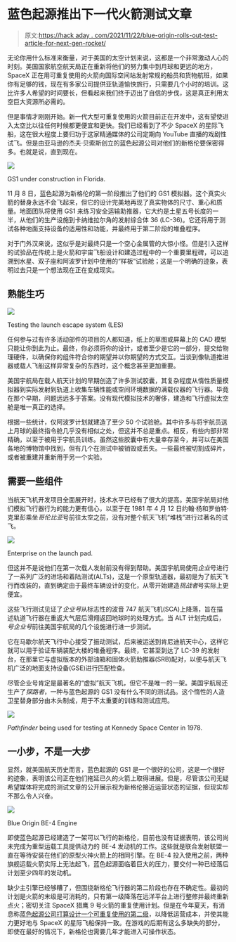 # 蓝色起源推出下一代火箭测试文章

> 原文:[https://hack aday . com/2021/11/22/blue-origin-rolls-out-test-article-for-next-gen-rocket/](https://hackaday.com/2021/11/22/blue-origin-rolls-out-test-article-for-next-gen-rocket/)

无论你用什么标准来衡量，对于美国的太空计划来说，这都是一个非常激动人心的时刻。美国国家航空航天局正在重新将他们的努力集中到月球和更远的地方，SpaceX 正在用可重复使用的火箭向国际空间站发射常规的船员和货物航班，如果你有足够的钱，现在有多家公司提供亚轨道愉快旅行，只需要几个小时的培训。这比许多人希望的时间要长，但看起来我们终于迈出了自信的步伐，这是真正利用太空巨大资源所必需的。

但是事情才刚刚开始。新一代大型可重复使用的火箭目前正在开发中，这有望使进入太空比以往任何时候都更便宜和更快。我们已经看到了不少 SpaceX 的星际飞船，这在很大程度上要归功于这家精通媒体的公司定期向 YouTube 直播的戏剧性试飞。但是由亚马逊的杰夫·贝索斯创立的蓝色起源公司对他们的新格伦要保密得多。也就是说，直到现在。

[![](../Images/e0fc53a2d5f53ecc6a89c46fc405f148.png)](https://hackaday.com/wp-content/uploads/2021/11/gs1_hangar.jpg)

GS1 under construction in Florida.

11 月 8 日，蓝色起源为新格伦的第一阶段推出了他们的 GS1 模拟器。这个真实火箭的替身永远不会飞起来，但它的设计完美地再现了真实物体的尺寸、重心和质量。地面团队将使用 GS1 来练习安全运输助推器，它大约是土星五号长度的一半，从他们的生产设施到卡纳维拉尔角的发射综合体 36 (LC-36)。它还将用于测试各种地面支持设备的适用性和功能，并最终用于第二阶段的堆叠程序。

对于门外汉来说，这似乎是对最终只是一个空心金属管的大惊小怪。但是引入这样的试验品在传统上是火箭和宇宙飞船设计和建造过程中的一个重要里程碑，可以追溯到水星、双子座和阿波罗计划中使用的“样板”试验舱；这是一个明确的迹象，表明过去只是一个想法现在正在变成现实。

## 熟能生巧

[![](../Images/60b1b65f8355f59b5e7991a8fb07314b.png)](https://hackaday.com/wp-content/uploads/2021/11/gs1_apollo.jpg)

Testing the launch escape system (LES)

任何参与过有许多活动部件的项目的人都知道，纸上的草图或屏幕上的 CAD 模型只能让你到此为止。最终，你必须将你的设计，或者至少是它的一部分，提交给物理硬件，以确保你的组件符合你的期望并以你期望的方式交互。当谈到像轨道推进器或载人飞船这样异常复杂的东西时，这个概念甚至更加重要。

美国宇航局在载人航天计划的早期创造了许多测试胶囊，其复杂程度从惰性质量模拟器到实际发射到轨道上收集车辆性能或空间环境数据的满载仪器的飞行器。毕竟在那个早期，问题远远多于答案。没有现代模拟技术的奢侈，建造和飞行虚拟太空舱是唯一真正的选择。

根据一些统计，仅阿波罗计划就建造了至少 50 个试验舱。其中许多与将宇航员送上月球的最终指令舱几乎没有相似之处，但这并不总是重点。相反，有些内部非常精确，以至于被用于宇航员训练。虽然这些胶囊中有大量幸存至今，并可以在美国各地的博物馆中找到，但有几个在测试中被销毁或丢失。一些最终被切割成碎片，或者被重建并重新用于另一个实验。

## 需要一些组件

当航天飞机开发项目全面展开时，技术水平已经有了很大的提高。美国宇航局对他们模拟飞行器行为的能力更有信心，以至于在 1981 年 4 月 12 日约翰·杨和罗伯特·克里彭乘坐*哥伦比亚*号前往太空之前，没有对整个航天飞机“堆栈”进行过著名的试飞。

[![](../Images/e66c3f7931f2747810661ea4489307a2.png)](https://hackaday.com/wp-content/uploads/2021/11/gs1_enterprise.jpg)

Enterprise on the launch pad.

但这并不是说他们在第一次载人发射前没有得到帮助。美国宇航局使用*企业*号进行了一系列广泛的进场和着陆测试(ALTs)，这是一个原型轨道器，最初是为了航天飞行而改装的，直到确定由于最终车辆设计的变化，从零开始建造*挑战者*号实际上更便宜。

这些飞行测试见证了*企业号*从标志性的波音 747 航天飞机(SCA)上降落，旨在描述轨道飞行器在重返大气层后滑翔返回地球时的处理方式。当 ALT 计划完成后，*号企业号*前往美国宇航局的几个设施进行进一步测试。

它在马歇尔航天飞行中心接受了振动测试，后来被运送到肯尼迪航天中心，这样它就可以用于验证车辆装配大楼的堆叠程序。最终，它甚至到达了 LC-39 的发射台，在那里它与虚拟版本的外部油箱和固体火箭助推器(SRB)配对，以便与航天飞机广泛的地面支持设备(GSE)进行匹配检查。

尽管企业号肯定是最著名的“虚拟”航天飞机，但它不是唯一的一架。美国宇航局还生产了*探路者*，一种与蓝色起源的 GS1 没有什么不同的测试品。这个惰性的人造卫星替身部分由木头制成，用于不太重要的训练和测试应用。

[![](../Images/1eb31a5b78ad81d3b6a4741edd5945af.png)](https://hackaday.com/wp-content/uploads/2021/11/gs1_pathfinder.jpg)

*Pathfinder* being used for testing at Kennedy Space Center in 1978.

## 一小步，不是一大步

显然，就美国航天历史而言，蓝色起源的 GS1 是一个很好的公司，这是一个很好的迹象，表明该公司正在他们拖延已久的火箭上取得进展。但是，尽管该公司无疑希望媒体将完成的测试文章的公开展示视为新格伦接近运营状态的证据，但现实却不那么令人兴奋。

[![](../Images/48abcfa83370c9e5ff2b10796dd59b7f.png)](https://hackaday.com/wp-content/uploads/2021/11/gs1_be4.jpg)

Blue Origin BE-4 Engine

即使蓝色起源已经建造了一架可以飞行的新格伦，目前也没有证据表明，该公司尚未完成为重型运载工具提供动力的 BE-4 发动机的工作。这些就是联合发射联盟一直在等待安装在他们的原型火神火箭上的相同引擎。在 BE-4 投入使用之前，两种旗舰运载火箭实际上无法起飞，蓝色起源面临着巨大的压力，要交付一种已经落后计划至少四年的发动机。

缺少主引擎已经够糟了，但围绕新格伦飞行器的第二阶段也存在不确定性。最初的计划是火箭的末级是可消耗的，只有第一级降落在远洋平台上进行整修并最终重新点火；密切关注 SpaceX 猎鹰 9 号火箭的重复使用计划。但是在今年夏天，有消息称[蓝色起源公司打算设计一个可重复使用的第二级](https://arstechnica.com/science/2021/07/blue-origin-is-developing-reusable-second-stage-other-advanced-projects/)，以降低运营成本，并使其能力更好地与 SpaceX 的星际飞船保持一致。在游戏的后期有这么多缺失的部分，即使在最好的情况下，新格伦也需要几年才能进入可操作状态。